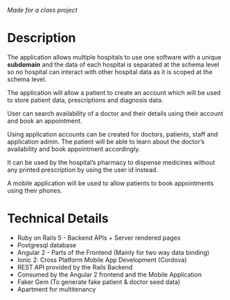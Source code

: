 
*Made for a class project*

# Description

The application allows multiple hospitals to use one software with a unique **subdomain** and the
data of each hospital is separated at the schema level so no hospital can interact with other
hospital data as it is scoped at the schema level.

The application will allow a patient to create an account which will be used to store patient
data, prescriptions and diagnosis data.

User can search availability of a doctor and their details using their account and book an
appointment.

Using application accounts can be created for doctors, patients, staff and application admin.
The patient will be able to learn about the doctor’s availability and book appointment
accordingly.

It can be used by the hospital’s pharmacy to dispense medicines without any printed
prescription by using the user id instead.

A mobile application will be used to allow patients to book appointments using their phones.

# Technical Details

- Ruby on Rails 5 - Backend APIs + Server rendered pages
- Postgresql database
- Angular 2 - Parts of the Frontend (Mainly for two way data binding)
- Ionic 2: Cross Platform Mobile App Development (Cordova)
- REST API provided by the Rails Backend
- Consumed by the Angular 2 frontend and the Mobile Application
- Faker Gem (To generate fake patient & doctor seed data)
- Apartment for multitenancy


